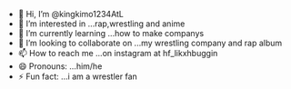- 👋 Hi, I’m @kingkimo1234AtL
- 👀 I’m interested in ...rap,wrestling and anime
- 🌱 I’m currently learning ...how to make companys
- 💞️ I’m looking to collaborate on ...my wrestling company and rap album
- 📫 How to reach me ...on instagram at hf_likxhbuggin
- 😄 Pronouns: ...him/he
- ⚡ Fun fact: ...i am a wrestler fan

<!---
kingkimo1234AtL/kingkimo1234AtL is a ✨ special ✨ repository because its `README.md` (this file) appears on your GitHub profile.
You can click the Preview link to take a look at your changes.
--->
